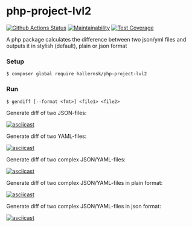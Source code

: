 # php-project-lvl2

[![Github Actions Status](https://github.com/hallernsk/php-project-lvl2/workflows/PHP%20CI/badge.svg)](https://github.com/hallernsk/php-project-lvl2/actions)
[![Maintainability](https://api.codeclimate.com/v1/badges/568be85411a7fc055815/maintainability)](https://codeclimate.com/github/hallernsk/php-project-lvl2/maintainability)
[![Test Coverage](https://api.codeclimate.com/v1/badges/568be85411a7fc055815/test_coverage)](https://codeclimate.com/github/hallernsk/php-project-lvl2/test_coverage)

A php package calculates the difference between two json/yml files and outputs it in stylish (default), plain or json format

### Setup

    $ composer global require hallernsk/php-project-lvl2

### Run

    $ gendiff [--format <fmt>] <file1> <file2>

Generate diff of two JSON-files:

[![asciicast](https://asciinema.org/a/hkdVsIeTDNSAeL4uLMRQsPF7r.svg)](https://asciinema.org/a/hkdVsIeTDNSAeL4uLMRQsPF7r)

Generate diff of two YAML-files:

[![asciicast](https://asciinema.org/a/s835PU1OOe3kLbdVgVPVt8RLO.svg)](https://asciinema.org/a/s835PU1OOe3kLbdVgVPVt8RLO)

Generate diff of two complex JSON/YAML-files:

[![asciicast](https://asciinema.org/a/mhB0zaaeSowvdNQw8eJlGAWCj.svg)](https://asciinema.org/a/mhB0zaaeSowvdNQw8eJlGAWCj)

Generate diff of two complex JSON/YAML-files in plain format:

[![asciicast](https://asciinema.org/a/yXMDA3ojoKVszaB9cm844dFDl.svg)](https://asciinema.org/a/yXMDA3ojoKVszaB9cm844dFDl)

Generate diff of two complex JSON/YAML-files in json format:

[![asciicast](https://asciinema.org/a/lbjBicfMAR2XyFjLv7YZAMIL4.svg)](https://asciinema.org/a/lbjBicfMAR2XyFjLv7YZAMIL4)
